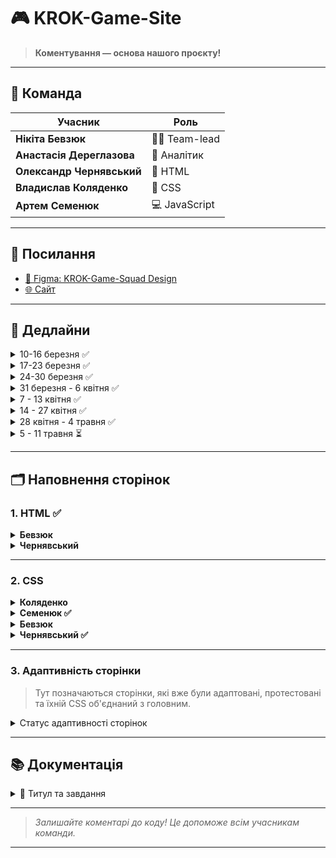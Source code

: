 # 🎮 KROK-Game-Site

> **Коментування — основа нашого проєкту!**

---

## 👥 Команда

<p align="center">

| Учасник                | Роль                                 |
|------------------------|--------------------------------------|
| **Нікіта Бевзюк**      | 🧑‍💻 Team-lead    |
| **Анастасія Дереглазова** | 📄 Аналітик           |
| **Олександр Чернявський** | 🎨  HTML                   |
| **Владислав Коляденко**   | 🎨 CSS                           |
| **Артем Семенюк**         | 💻 JavaScript               |

</p>

---

## 🔗 Посилання

- [🎨 Figma: KROK-Game-Squad Design](https://www.figma.com/design/nlaPm1hiJnFQfS5axMWOCM/KROK-Game-Squad?node-id=0-1&t=WsPWhu8PjJ7uHv2I-1)
- [🌐 Сайт](https://krok-game-site.onrender.com/)

---

## 📅 Дедлайни

<details>
  <summary>10-16 березня ✅</summary>
  Основна частина HTML та розробка структури проекту.
</details>

<details>
  <summary>17-23 березня ✅</summary>
  Наповнення сторінок матеріалом, створення CSS структури для navbar та footer.
</details>

<details>
  <summary>24-30 березня ✅</summary>
  Зустріч щодо продуктивності. Завершення HTML, закінчення з navbar, footer та адаптацією до них. Повне виконання 2 сторінок.
</details>

<details>
  <summary>31 березня - 6 квітня ✅</summary>
  Формування принципу розробки CSS. Початок роботи над не адаптивним CSS. Зустріч-обговорення щодо проєкту.
</details>

<details>
  <summary>7 - 13 квітня ✅</summary>
  Дороблення основного CSS, а також розробка JS. Обговорення фінальних етапів для коректного зведення сайту.
</details>

<details>
  <summary>14 - 27 квітня ✅</summary>
  Перерва на сесію.
</details>

<details>
  <summary>28 квітня - 4 травня ✅ </summary>
  Дороблюємо сторінки по наповнення. Адаптуємо сторінки паралельно з об'єднанням їх в основному css-файлі.
</details>

<details>
  <summary>5 - 11 травня ⏳</summary>
  Завершення з CSS та аналіз Wordpress можливостей. Активна робота над аналізом.
</details>

---

## 🗂️ Наповнення сторінок

### 1. **HTML** ✅

<details>
  <summary><b>Бевзюк</b></summary>

- index.html
- 404.html
- about.html
- tournaments.html
- tournaments_cs2_2024.html

</details>

<details>
  <summary><b>Чернявський</b></summary>

- index.html
- comands.html
- comands_cs2.html
- news1.html
- news_and_events.html
- site_map.html

</details>

---

### 2. **CSS**

<details>
  <summary><b>Коляденко</b></summary>

- navbar & footer
- news_and_events.html
- news1.html
- tournaments.html

</details>

<details>
  <summary><b>Семенюк ✅</b></summary>

- index.html
- comands.html

</details>

<details>
  <summary><b>Бевзюк</b></summary>

- about.html ✅
- tournaments_dota2_2024.html (макет для WordPress)

</details>

<details>
  <summary><b>Чернявський ✅</b></summary>

- 404.html
- site_map.html
- comands_cs2.html

</details>

---

### 3. **Адаптивність сторінки**

> Тут позначаються сторінки, які вже були адаптовані, протестовані та їхній CSS об'єднаний з головним.

<details>
  <summary>Статус адаптивності сторінок</summary>

- index.html ❌
- about.html ❌
- tournaments.html ❌
- tournaments_cs2_2024.html ❌
- tournaments_dota2_2024.html ❌
- tournaments_lol_2024.html ❌
- 404.html ❌
- comands.html ❌
- comands_cs2.html ❌
- comands_dota2.html ❌
- news1.html ❌
- news_and_events.html ❌
- site_map.html ❌

</details>
<!-- ✅❌  -->

---

## 📚 Документація

<details>
  <summary>📝 Титул та завдання</summary>
  Додати після здачі
</details>

---

> _Залишайте коментарі до коду! Це допоможе всім учасникам команди._

---
